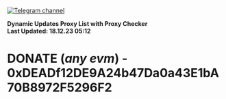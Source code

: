 [![Telegram channel](https://img.shields.io/endpoint?url=https://runkit.io/damiankrawczyk/telegram-badge/branches/master?url=https://t.me/n4z4v0d)](https://t.me/n4z4v0d) 

**Dynamic Updates Proxy List with Proxy Checker**  
**Last Updated: 18.12.23 05:12**

# DONATE (_any evm_) - 0xDEADf12DE9A24b47Da0a43E1bA70B8972F5296F2
